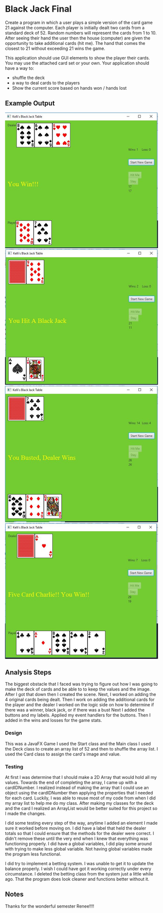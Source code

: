 # Black Jack Final

Create a program in which a user plays a simple version of the card game 21 against the computer. Each player is initially dealt two cards from a standard deck of 52. Random numbers will represent the cards from 1 to 10. After seeing their hand the user then the house (computer) are given the opportunity to take additional cards (hit me). The hand that comes the closest to 21 without exceeding 21 wins the game.

This application should use GUI elements to show the player their cards. You may use the attached card set or your own. Your application should have a way to:

- shuffle the deck
- a way to deal cards to the players
- Show the current score based on hands won / hands lost

## Example Output

![alt text](BlackJack\\images\\README.JPG)
![alt text](BlackJack\\images\\README2.JPG)
![alt text](BlackJack\\images\\README3.JPG)
![alt text](BlackJack\\images\\README4.JPG)

## Analysis Steps

The biggest obstacle that I faced was trying to figure out how I was going to make the deck of cards and be able to to keep the values and the image.
After I got that down then I created the scene. 
Next, I worked on adding the 4 original cards being dealt.
Then I work on adding the additional cards for the player and the dealer
I worked on the logic side on how to determine if there was a winner, black jack, or if there was a bust
Next I added the buttons and my labels. 
Applied my event handlers for the buttons.
Then I added in the wins and losses for the game stats. 

### Design

This was a JavaFX Game I used the Start class and the Main class
I used the Deck class to create an array list of 52 and then to shuffle the array list.
I used the Card class to assign the card's image and value.

### Testing
At first I was determine that I should make a 2D Array that would hold all my values. Towards the end of completing the array, I came up with a cardIDNumber.
I realized instead of making the array that I could use an object using the cardIDNumber then applying the properties that I needed for each card.
Luckily, I was able to reuse most of my code from when I did my array list to help me do my class.
After making my classes for the deck and the card I realized an ArrayList would be better suited for this project so I made the changes.

I did some testing every step of the way, anytime I added an element I made sure it worked before moving on. I did have a label that held the dealer totals
so that I could ensure that the methods for the dealer were correct. I didn't remove these until the very end when I knew that everything was functioning properly.
I did have a global variables, I did play some around with trying to make less global variable.
Not having global variables made the program less functional.

I did try to implement a betting system. I was unable to get it to update the balance properly. I wish I could have got it
working correctly under every circumstance. I deleted the betting class from the system just a little while ago. 
That the program does look cleaner and functions better without it.


## Notes
Thanks for the wonderful semester Renee!!!!
